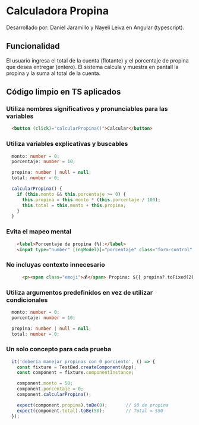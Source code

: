 # Calculadora Propina

Desarrollado por: Daniel Jaramillo y Nayeli Leiva en Angular (typescript).

## Funcionalidad
El usuario ingresa el total de la cuenta (flotante) y el porcentaje de propina que desea entregar (entero).
El sistema calcula y muestra en pantall la propina y la suma al total de la cuenta.

## Código limpio en TS aplicados

### Utiliza nombres significativos y pronunciables para las variables
``` html
  <button (click)="calcularPropina()">Calcular</button>
```

### Utiliza variables explicativas y buscables
``` typescript
  monto: number = 0;
  porcentaje: number = 10;

  propina: number | null = null;
  total: number = 0;

  calcularPropina() {
    if (this.monto && this.porcentaje >= 0) {
      this.propina = this.monto * (this.porcentaje / 100);
      this.total = this.monto + this.propina;
    }
  }
```

### Evita el mapeo mental
``` html
    <label>Porcentaje de propina (%):</label>
    <input type="number" [(ngModel)]="porcentaje" class="form-control" placeholder="15" min="0" max="100" />
```

### No incluyas contexto innecesario
``` html
      <p><span class="emoji">💰</span> Propina: ${{ propina?.toFixed(2) || '0.00' }}</p>
```

### Utiliza argumentos predefinidos en vez de utilizar condicionales
``` typescript
  monto: number = 0;
  porcentaje: number = 10;

  propina: number | null = null;
  total: number = 0;
```

### Un solo concepto para cada prueba
``` typescript
  it('debería manejar propinas con 0 porciento', () => {
    const fixture = TestBed.createComponent(App);
    const component = fixture.componentInstance;

    component.monto = 50;
    component.porcentaje = 0;
    component.calcularPropina();

    expect(component.propina).toBe(0);       // $0 de propina
    expect(component.total).toBe(50);        // Total = $50
  });
```